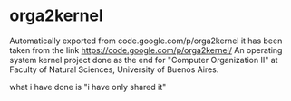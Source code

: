 # orga2kernel
Automatically exported from code.google.com/p/orga2kernel
 it has been taken from the link 
 https://code.google.com/p/orga2kernel/
 An operating system kernel project done as the end for "Computer Organization II" at Faculty of Natural Sciences, University of Buenos Aires.
 
 what i have done is "i have only shared it"

